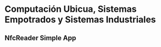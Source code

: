 Computación Ubicua, Sistemas Empotrados y Sistemas Industriales
==============================================

NfcReader Simple App
-----------------
